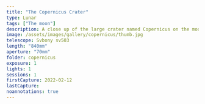```yaml
---
title: "The Copernicus Crater"
type: Lunar
tags: ["The moon"]
description: A close up of the large crater named Copernicus on the moon.
image: /assets/images/gallery/copernicus/thumb.jpg
telescope: Svbony sv503
length: "840mm"
aperture: "70mm"
folder: copernicus
exposure: 1
lights: 1
sessions: 1
firstCapture: 2022-02-12 
lastCapture:
noannotations: true
---
```

